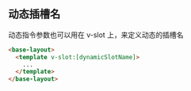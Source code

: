 
## 动态插槽名
动态指令参数也可以用在 v-slot 上，来定义动态的插槽名

```html
<base-layout>
  <template v-slot:[dynamicSlotName]>
    ...
  </template>
</base-layout>
```